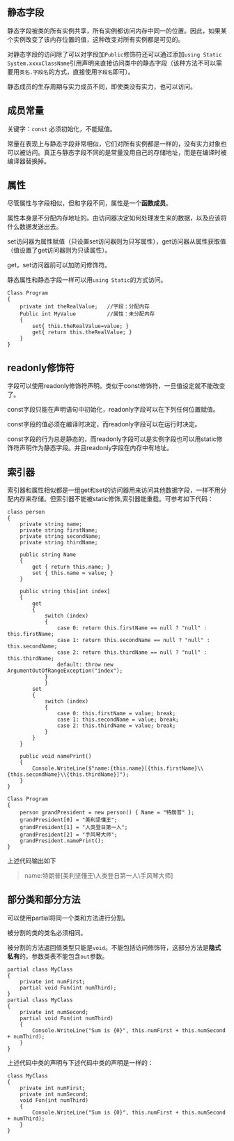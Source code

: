 ## 静态字段
静态字段被类的所有实例共享，所有实例都访问内存中同一的位置。因此，如果某个实例改变了该内存位置的值，这种改变对所有实例都是可见的。

对静态字段的访问除了可以对字段加`Public`修饰符还可以通过添加`using Static System.xxxxClassName`引用声明来直接访问类中的静态字段（该种方法不可以需要用`类名.字段名`的方式，直接使用`字段名`即可）。

静态成员的生存周期与实力成员不同，即使类没有实力，也可以访问。
## 成员常量
关键字：`const` 必须初始化，不能赋值。

常量在表现上与静态字段非常相似，它们对所有实例都是一样的，没有实力对象也可以被访问。真正与静态字段不同的是常量没用自己的存储地址，而是在编译时被编译器替换掉。

## 属性
尽管属性与字段相似，但和字段不同，属性是一个**函数成员**。

属性本身是不分配内存地址的。由访问器决定如何处理发生来的数据，以及应该将什么数据发送出去。

set访问器为属性赋值（只设置set访问器则为只写属性），get访问器从属性获取值（值设置了get访问器则为只读属性）。

get，set访问器前可以加防问修饰符。

静态属性和静态字段一样可以用`using Static`的方式访问。
```
Class Program
{
    private int theRealValue;   //字段：分配内存
    Public int MyValue          //属性：未分配内存
    {
        set{ this.theRealValue=value; }
        get{ return this.theRealValue; }
    }
}
```
## readonly修饰符
字段可以使用readonly修饰符声明。类似于const修饰符，一旦值设定就不能改变了。

const字段只能在声明语句中初始化，readonly字段可以在下列任何位置赋值。

const字段的值必须在编译时决定，而readonly字段可以在运行时决定。

const字段的行为总是静态的，而readonly字段可以是实例字段也可以用static修饰符声明作为静态字段。并且readonly字段在内存中有地址。

## 索引器
索引器和属性相似都是一组get和set的访问器用来访问其他数据字段，一样不用分配内存来存储。但索引器不能被static修饰,索引器能重载。可参考如下代码：
```
class person
{
    private string name;
    private string firstName;
    private string secondName;
    private string thirdName;

    public string Name
    {
        get { return this.name; }
        set { this.name = value; }
    }

    public string this[int index]
    {
        get
        {
            switch (index)
            {
                case 0: return this.firstName == null ? "null" : this.firstName;
                case 1: return this.secondName == null ? "null" : this.secondName;
                case 2: return this.thirdName == null ? "null" : this.thirdName;
                default: throw new ArgumentOutOfRangeException("index");
            }
            }
        set
        {
            switch (index)
            {
                case 0: this.firstName = value; break;
                case 1: this.secondName = value; break;
                case 2: this.thirdName = value; break;
            }
        }
    }

    public void namePrint()
    {
        Console.WriteLine($"name:{this.name}[{this.firstName}\\{this.secondName}\\{this.thirdName}]");
    }
}

Class Program
{
    person grandPresident = new person() { Name = "特朗普" };
    grandPresident[0] = "美利坚懂王";
    grandPresident[1] = "人类登日第一人";
    grandPresident[2] = "手风琴大师";
    grandPresident.namePrint();
}
```
上述代码输出如下
>name:特朗普[美利坚懂王\人类登日第一人\手风琴大师]

## 部分类和部分方法
可以使用partial将同一个类和方法进行分割。

被分割的类的类名必须相同。

被分割的方法返回值类型只能是`void`。不能包括访问修饰符，这部分方法是**隐式私有**的。参数类表不能包含`out`参数。
```
partial class MyClass
{
    private int numFirst;
    partial void Fun(int numThird);
}
partial class MyClass
{
    private int numSecond;
    partial void Fun(int numThird)
    {
        Console.WriteLine("Sum is {0}", this.numFirst + this.numSecond + numThird);
    }
}
```
上述代码中类的声明与下述代码中类的声明是一样的：
```
class MyClass
{
    private int numFirst;
    private int numSecond;
    void Fun(int numThird)
    {
        Console.WriteLine("Sum is {0}", this.numFirst + this.numSecond + numThird);
    }
}
```